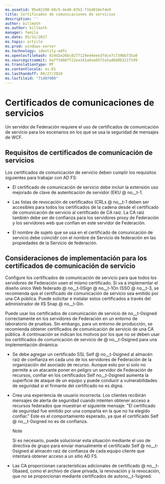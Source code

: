 ```yaml
---
ms.assetid: 95e82190-68c5-4e40-87b1-f1bd816ef4e9
title: Certificados de comunicaciones de servicios
description: ''
author: billmath
ms.author: billmath
manager: femila
ms.date: 05/31/2017
ms.topic: article
ms.prod: windows-server
ms.technology: identity-adfs
ms.openlocfilehash: 624d2e26bc0277129e44eee3fdce7c7396b735a0
ms.sourcegitcommit: 6aff3d88ff22ea141a6ea6572a5ad8dd6321f199
ms.translationtype: MT
ms.contentlocale: es-ES
ms.lasthandoff: 09/27/2019
ms.locfileid: "71407900"
---
```

# <a name="service-communications-certificates"></a>Certificados de comunicaciones de servicios

Un servidor de Federación requiere el uso de certificados de comunicación de servicio para los escenarios en los que se usa la seguridad de mensajes de WCF.  
  
## <a name="service-communication-certificate-requirements"></a>Requisitos de certificados de comunicación de servicios  
Los certificados de comunicación de servicio deben cumplir los requisitos siguientes para trabajar con AD FS:  
  
-   El certificado de comunicación de servicio debe incluir la extensión uso mejorado de clave de autenticación de servidor \(EKU @ no__t-1.  
  
-   Las listas de revocación de certificados \(CRLs @ no__t-1 deben ser accesibles para todos los certificados de la cadena desde el certificado de comunicación de servicio al certificado de CA raíz. La CA raíz también debe ser de confianza para los servidores proxy de Federación y los servidores web que confían en este servidor de Federación.  
  
-   El nombre de sujeto que se usa en el certificado de comunicación de servicio debe coincidir con el nombre de Servicio de federación en las propiedades de la Servicio de federación.  
  
## <a name="deployment-considerations-for-service-communication-certificates"></a>Consideraciones de implementación para los certificados de comunicación de servicio  
Configure los certificados de comunicación de servicio para que todos los servidores de Federación usen el mismo certificado. Si va a implementar el diseño único Web federado @ no__t-0Sign @ no__t-1On \(SSO @ no__t-3, se recomienda que el certificado de comunicación de servicio sea emitido por una CA pública. Puede solicitar e instalar estos certificados a través del administrador de IIS Snap @ no__t-0in.  
  
Puede usar los certificados de comunicación de servicio de no__t-0signed correctamente en los servidores de Federación en un entorno de laboratorio de pruebas. Sin embargo, para un entorno de producción, se recomienda obtener certificados de comunicación de servicio de una CA pública. A continuación se indican los motivos por los que no se deben usar los certificados de comunicación de servicio de @ no__t-0signed para una implementación dinámica:  
  
-   Se debe agregar un certificado SSL Self @ no__t-0signed al almacén raíz de confianza en cada uno de los servidores de Federación de la organización del asociado de recurso. Aunque esto por sí solo no permite a un atacante poner en peligro un servidor de Federación de recursos, confiar en los certificados Self no__t-0signed aumenta la superficie de ataque de un equipo y puede conducir a vulnerabilidades de seguridad si el firmante del certificado no es digna.  
  
-   Crea una experiencia de usuario incorrecta. Los clientes recibirán mensajes de alerta de seguridad cuando intenten obtener acceso a recursos federados que muestran el siguiente mensaje: "El certificado de seguridad fue emitido por una compañía en la que no ha elegido confiar." Este es el comportamiento esperado, ya que el certificado Self @ no__t-0signed no es de confianza.  
  
    > [!NOTE]  
    > Si es necesario, puede solucionar esta situación mediante el uso de directiva de grupo para enviar manualmente el certificado Self @ no__t-0signed al almacén raíz de confianza de cada equipo cliente que intentará obtener acceso a un sitio AD FS.  
  
-   Las CA proporcionan características adicionales de certificado @ no__t-0based, como el archivo de clave privada, la renovación y la revocación, que no se proporcionan mediante certificados de autono__t-1signed.  
  

